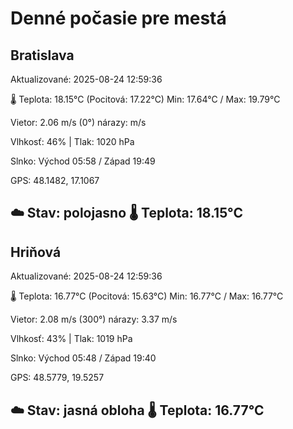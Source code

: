 ﻿# Denné počasie pre mestá

## Bratislava
Aktualizované: 2025-08-24 12:59:36

🌡️ Teplota: 18.15°C 
(Pocitová: 17.22°C)
Min: 17.64°C / Max: 19.79°C

Vietor: 2.06 m/s    (0°) 
nárazy:  m/s

Vlhkosť: 46% | Tlak: 1020 hPa

Slnko: Východ 05:58 / Západ 19:49

GPS: 48.1482, 17.1067

☁️ Stav: polojasno        🌡️ Teplota: 18.15°C
---

## Hriňová
Aktualizované: 2025-08-24 12:59:36

🌡️ Teplota: 16.77°C 
(Pocitová: 15.63°C)
Min: 16.77°C / Max: 16.77°C

Vietor: 2.08 m/s (300°)
nárazy: 3.37 m/s

Vlhkosť: 43% | Tlak: 1019 hPa

Slnko: Východ 05:48 / Západ 19:40

GPS: 48.5779, 19.5257

☁️ Stav: jasná obloha        🌡️ Teplota: 16.77°C
---
